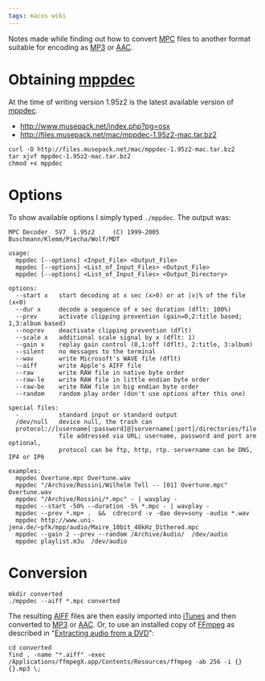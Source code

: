 ```yaml
---
tags: macos wiki
---
```


Notes made while finding out how to convert [MPC](/wiki/MPC) files to another format suitable for encoding as [MP3](/wiki/MP3) or [AAC](/wiki/AAC).

# Obtaining [mppdec](/wiki/mppdec)

At the time of writing version 1.95z2 is the latest available version of [mppdec](/wiki/mppdec).

-   <http://www.musepack.net/index.php?pg=osx>
-   <http://files.musepack.net/mac/mppdec-1.95z2-mac.tar.bz2>

<!-- -->

    curl -O http://files.musepack.net/mac/mppdec-1.95z2-mac.tar.bz2
    tar xjvf mppdec-1.95z2-mac.tar.bz2
    chmod +x mppdec

# Options

To show available options I simply typed `./mppdec`. The output was:

    MPC Decoder  SV7  1.95z2     (C) 1999-2005 Buschmann/Klemm/Piecha/Wolf/MDT

    usage:
      mppdec [--options] <Input_File> <Output_File>
      mppdec [--options] <List_of_Input_Files> <Output_File>
      mppdec [--options] <List_of_Input_Files> <Output_Directory>

    options:
      --start x   start decoding at x sec (x>0) or at |x|% of the file (x<0)
      --dur x     decode a sequence of x sec duration (dflt: 100%)
      --prev      activate clipping prevention (gain=0,2:title based; 1,3:album based)
      --noprev    deactivate clipping prevention (dflt)
      --scale x   additional scale signal by x (dflt: 1)
      --gain x    replay gain control (0,1:off (dflt), 2:title, 3:album)
      --silent    no messages to the terminal
      --wav       write Microsoft's WAVE file (dflt)
      --aiff      write Apple's AIFF file
      --raw       write RAW file in native byte order
      --raw-le    write RAW file in little endian byte order
      --raw-be    write RAW file in big endian byte order
      --random    random play order (don't use options after this one)

    special files:
      -           standard input or standard output
      /dev/null   device null, the trash can
      protocol://[username[:password]@]servername[:port]/directories/file
                  file addressed via URL; username, password and port are optional,
                  protocol can be ftp, http, rtp. servername can be DNS, IP4 or IP6

    examples:
      mppdec Overtune.mpc Overtune.wav
      mppdec "/Archive/Rossini/Wilhelm Tell -- [01] Overtune.mpc" Overtune.wav
      mppdec "/Archive/Rossini/*.mpc" - | wavplay -
      mppdec --start -50% --duration -5% *.mpc - | wavplay -
      mppdec --prev *.mp+ .  &&  cdrecord -v -dao dev=sony -audio *.wav
      mppdec http://www.uni-jena.de/~pfk/mpp/audio/Maire_10bit_48kHz_Dithered.mpc
      mppdec --gain 2 --prev --random /Archive/Audio/  /dev/audio
      mppdec playlist.m3u  /dev/audio

# Conversion

    mkdir converted
    ./mppdec --aiff *.mpc converted

The resulting [AIFF](/wiki/AIFF) files are then easily imported into [iTunes](/wiki/iTunes) and then converted to [MP3](/wiki/MP3) or [AAC](/wiki/AAC). Or, to use an installed copy of [FFmpeg](/wiki/FFmpeg) as described in "[Extracting audio from a DVD](/wiki/Extracting_audio_from_a_DVD)":

    cd converted
    find . -name "*.aiff" -exec /Applications/ffmpegX.app/Contents/Resources/ffmpeg -ab 256 -i {} {}.mp3 \;
